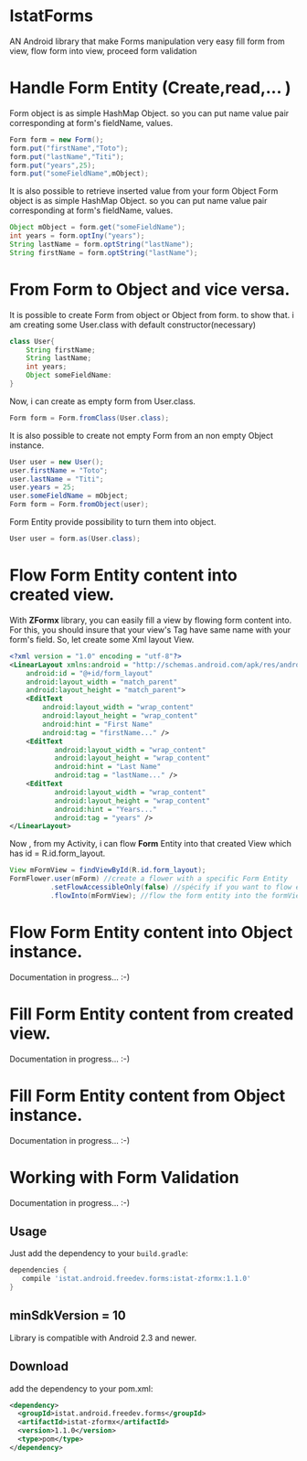 # IstatForms
AN Android  library that make Forms manipulation very easy
fill form from view,  flow form into view, proceed form validation
# Handle Form Entity (Create,read,... )
Form object is as simple HashMap Object. so you can put name value pair corresponding at form's fieldName, values. 
```java
Form form = new Form();
form.put("firstName","Toto");
form.put("lastName","Titi");
form.put("years",25);
form.put("someFieldName",mObject);
```
It is also possible to retrieve inserted value from your form Object 
Form object is as simple HashMap Object. so you can put name value pair corresponding at form's fieldName, values. 
```java
Object mObject = form.get("someFieldName");
int years = form.optIny("years");
String lastName = form.optString("lastName");
String firstName = form.optString("lastName");
```

# From Form to Object and vice versa.
It is possible to create Form from object or Object from form. to show that.
i am creating some User.class with default constructor(necessary)
```java
class User{
    String firstName;
    String lastName;
    int years;
    Object someFieldName:
}
```
Now, i can create as empty form from User.class.
```java
Form form = Form.fromClass(User.class);
```
It is also possible to create not empty Form from an non empty Object instance.
```java
User user = new User();
user.firstName = "Toto";
user.lastName = "Titi";
user.years = 25;
user.someFieldName = mObject;
Form form = Form.fromObject(user);
```
Form Entity provide possibility to turn them into object.
```java
User user = form.as(User.class);
```
# Flow Form Entity content into created view.
With <b>ZFormx</b> library, you can easily fill a view by flowing form content into.
For this, you should insure that your view's Tag have same name with your form's field.
So, let create some Xml layout View.
```xml
<?xml version = "1.0" encoding = "utf-8"?>
<LinearLayout xmlns:android = "http://schemas.android.com/apk/res/android"
    android:id = "@+id/form_layout"
    android:layout_width = "match_parent"
    android:layout_height = "match_parent">
    <EditText
        android:layout_width = "wrap_content"
        android:layout_height = "wrap_content"
        android:hint = "First Name"
        android:tag = "firstName..." />
    <EditText
           android:layout_width = "wrap_content"
           android:layout_height = "wrap_content"
           android:hint = "Last Name"
           android:tag = "lastName..." />
    <EditText
           android:layout_width = "wrap_content"
           android:layout_height = "wrap_content"
           android:hint = "Years..."
           android:tag = "years" />
</LinearLayout>    
```
Now , from my Activity, i can flow <b>Form</b> Entity into that created View which has id = R.id.form_layout.
```java
View mFormView = findViewById(R.id.form_layout);
FormFlower.user(mForm) //create a flower with a specific Form Entity
          .setFlowAccessibleOnly(false) //spécify if you want to flow enabled view Only (desabled view and not fowussable view would be ignored.)
          .flowInto(mFormView); //flow the form entity into the formView
```
# Flow Form Entity content into Object instance.
Documentation in progress... :-)

# Fill Form Entity content from created view.
Documentation in progress... :-)

# Fill Form Entity content from Object instance.
Documentation in progress... :-)

# Working with Form Validation
Documentation in progress... :-)

Usage
-----
Just add the dependency to your `build.gradle`:

```groovy
dependencies {
   compile 'istat.android.freedev.forms:istat-zformx:1.1.0'
}
```

minSdkVersion  =  10
------------------
Library is compatible with Android 2.3 and newer.

Download
--------
add the dependency to your pom.xml:

```xml
<dependency>
  <groupId>istat.android.freedev.forms</groupId>
  <artifactId>istat-zformx</artifactId>
  <version>1.1.0</version>
  <type>pom</type>
</dependency>
```

